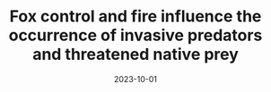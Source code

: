 ---
title: "Fox control and fire influence the occurrence of invasive predators and threatened native prey"

authors:
- MW Rees
- BA Wintle
- A Robley
- JH Pascoe
- M Le Pla
- EK Birnbaum
- BA Hradsky
date: "2023-10-01"

publication: "Biological Invasions"

links:
    code: https://github.com/matt-w-rees/predprey-occ-sw-vic
    data: https://doi.org/10.5061/dryad.msbcc2g4p
    link: https://doi.org/10.1007/s10530-023-03200-6

---